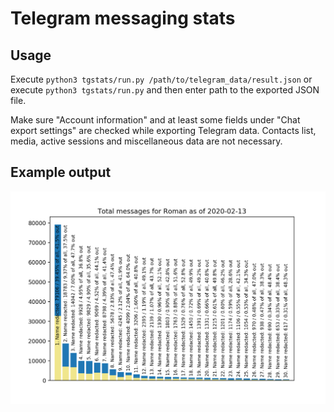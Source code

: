# Telegram messaging stats

## Usage

Execute `python3 tgstats/run.py /path/to/telegram_data/result.json` or execute `python3 tgstats/run.py` and then enter path to the exported JSON file.

Make sure "Account information" and at least some fields under "Chat export settings" are checked while exporting Telegram data.
Contacts list, media, active sessions and miscellaneous data are not necessary.

## Example output

![Example output](./example.png)
